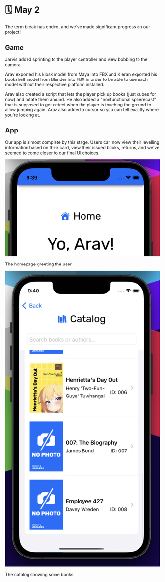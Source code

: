 # 🗓️ May 2
The term break has ended, and we've made significant progress on our project!

## Game
Jarvis added sprinting to the player controller and view bobbing to the camera.

Arav exported his kiosk model from Maya into FBX and Kieran exported his bookshelf model from
Blender into FBX in order to be able to use each model without their respective platform installed.

Arav also created a script that lets the player pick up books (just cubes for now) and rotate them around.
He also added a "nonfunctional spherecast" that is supposed to get detect when the player is touching the
ground to allow jumping again. Arav also added a cursor so you can tell exactly where you're looking at.

## App
Our app is almost complete by this stage. Users can now view their levelling information
based on their card, view their issued books, returns, and we've seemed to come closer to our final UI choices.

<div class="alt-image-layout">
<div>
    <img class="alt-image" src="/img/may2/home.png" alt="home screen welcome">
    <p id="alt-text">The homepage greeting the user</p>
</div>
<div>
    <img class="alt-image" src="/img/may2/catalog.png" alt="library catalog screen">
    <p id="alt-text">The catalog showing some books</p>
</div>
</div>